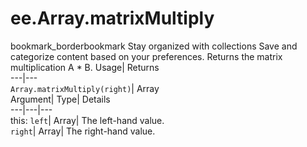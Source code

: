  
#  ee.Array.matrixMultiply 
bookmark_borderbookmark Stay organized with collections  Save and categorize content based on your preferences.
Returns the matrix multiplication A * B. 
Usage| Returns  
---|---  
`Array.matrixMultiply(right)`| Array  
Argument| Type| Details  
---|---|---  
this: `left`| Array| The left-hand value.  
`right`| Array| The right-hand value.  
